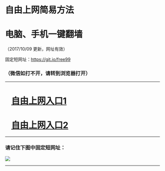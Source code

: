 ﻿# 自由上网简易方法

# 电脑、手机一键翻墙

（2017/10/09 更新，网址有效）

固定短网址：https://git.io/free99

### （微信如打不开，请转到浏览器打开）


***





# &nbsp;&nbsp; <a href="http://ft272045769.fwq-tz-1001.info/fwqtz01.html?t=100900113555 " target="_blank">自由上网入口1</a>
# &nbsp;&nbsp; <a href="http://ft214138647.fwq-tz-1002.info/fwqtz02.html?t=100900113751 " target="_blank">自由上网入口2</a>
***

### 请记住下图中固定短网址：

<img src="https://s3-us-west-2.amazonaws.com/fwq-1001/yjfq-20170905okok.png" /> 


***

